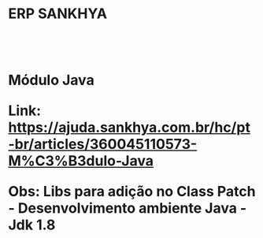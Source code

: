 

<h1>ERP SANKHYA<h1><br>


Módulo Java

Link: https://ajuda.sankhya.com.br/hc/pt-br/articles/360045110573-M%C3%B3dulo-Java


Obs: Libs para adição no Class Patch - Desenvolvimento ambiente Java - Jdk 1.8
